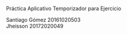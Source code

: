 Práctica Aplicativo Temporizador para Ejercicio

Santiago Gómez 20161020503  
Jheisson 20172020049 
